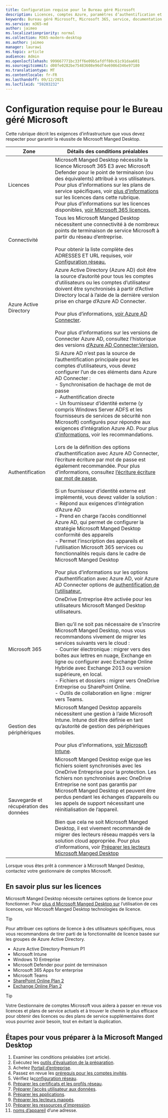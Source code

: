 ```yaml
---
title: Configuration requise pour le Bureau géré Microsoft
description: Licences, comptes Azure, paramètres d’authentification et paramètres de Microsoft 365 à configurer avant de s’inscrire Microsoft Manged Desktop
keywords: Bureau géré Microsoft, Microsoft 365, service, documentation
ms.service: m365-md
author: jaimeo
ms.localizationpriority: normal
ms.collection: M365-modern-desktop
ms.author: jaimeo
manager: laurawi
ms.topic: article
audience: Admin
ms.openlocfilehash: 999667771bc33ff6e09b5afdff80c61c91daa601
ms.sourcegitcommit: d08fe0282be75483608e96df4e6986d346e97180
ms.translationtype: MT
ms.contentlocale: fr-FR
ms.lasthandoff: 09/12/2021
ms.locfileid: "59203232"
---
```

# <a name="prerequisites-for-microsoft-managed-desktop"></a>Configuration requise pour le Bureau géré Microsoft

<!--This topic is the target for a "Learn more" link in the Admin Portal (aka.ms/prereq-azure); do not delete.-->
<!--from Prerequisites -->

Cette rubrique décrit les exigences d’infrastructure que vous devez respecter pour garantir la réussite de Microsoft Manged Desktop.


Zone | Détails des conditions préalables
--- | ---
Licences |Microsoft Manged Desktop nécessite la licence Microsoft 365 E3 avec Microsoft Defender pour le point de terminaison (ou des équivalents) attribué à vos utilisateurs.<br>Pour plus d’informations sur les plans de service spécifiques, voir [plus d’informations](#more-about-licenses) sur les licences dans cette rubrique.<br>Pour plus d’informations sur les licences disponibles, [voir Microsoft 365 licences.](https://www.microsoft.com/microsoft-365/compare-microsoft-365-enterprise-plans)
Connectivité | Tous les Microsoft Manged Desktop nécessitent une connectivité à de nombreux points de terminaison de service Microsoft à partir du réseau d’entreprise.<br><br>Pour obtenir la liste complète des ADRESSES ET URL requises, voir [Configuration réseau.](../get-ready/network.md) 
Azure Active Directory | Azure Active Directory (Azure AD) doit être la source d’autorité pour tous les comptes d’utilisateurs ou les comptes d’utilisateur doivent être synchronisés à partir d’Active Directory local à l’aide de la dernière version prise en charge d’Azure AD Connecter.<br><br>Pour plus d’informations, [voir Azure AD Connecter](/azure/active-directory/hybrid/whatis-azure-ad-connect).<br><br>Pour plus d’informations sur les versions de Connecter Azure AD, consultez l’historique des versions [d’Azure AD Connecter:Version.](/azure/active-directory/hybrid/reference-connect-version-history)
Authentification | Si Azure AD n’est pas la source de l’authentification principale pour les comptes d’utilisateurs, vous devez configurer l’un de ces éléments dans Azure AD Connecter :<br>- Synchronisation de hachage de mot de passe<br>- Authentification directe<br>- Un fournisseur d’identité externe (y compris Windows Server ADFS et les fournisseurs de services de sécurité non Microsoft) configurés pour répondre aux exigences d’intégration Azure AD. Pour plus [d’informations,](https://www.microsoft.com/download/details.aspx?id=56843) voir les recommandations. <br><br>Lors de la définition des options d’authentification avec Azure AD Connecter, l’écriture écriture par mot de passe est également recommandée. Pour plus d’informations, consultez [l’écriture écriture par mot de passe.](/azure/active-directory/authentication/howto-sspr-writeback) <br><br>Si un fournisseur d’identité externe est implémenté, vous devez valider la solution :<br>- Répond aux exigences d’intégration d’Azure AD<br>- Prend en charge l’accès conditionnel Azure AD, qui permet de configurer la stratégie Microsoft Manged Desktop conformité des appareils<br>- Permet l’inscription des appareils et l’utilisation Microsoft 365 services ou fonctionnalités requis dans le cadre de Microsoft Manged Desktop <br><br>Pour plus d’informations sur les options d’authentification avec Azure AD, voir Azure AD Connecter options de [authentification de l’utilisateur.](/azure/active-directory/connect/active-directory-aadconnect-user-signin)
Microsoft 365 | OneDrive Entreprise être activée pour les utilisateurs Microsoft Manged Desktop utilisateurs.<br><br>Bien qu’il ne soit pas nécessaire de s’inscrire Microsoft Manged Desktop, nous vous recommandons vivement de migrer les services suivants vers le cloud :<br>- Courrier électronique : migrer vers des boîtes aux lettres en nuage, Exchange en ligne ou configurer avec Exchange Online Hybride avec Exchange 2013 ou version supérieure, en local.<br>- Fichiers et dossiers : migrer vers OneDrive Entreprise ou SharePoint Online.<br>- Outils de collaboration en ligne : migrer vers Teams.
Gestion des périphériques | Microsoft Manged Desktop appareils nécessitent une gestion à l’aide Microsoft Intune. Intune doit être définie en tant qu’autorité de gestion des périphériques mobiles.<br><br>Pour plus d’informations, [voir Microsoft Intune](https://www.microsoft.com/cloud-platform/microsoft-intune).
Sauvegarde et récupération des données | Microsoft Manged Desktop exige que les fichiers soient synchronisés avec les OneDrive Entreprise pour la protection. Les fichiers non synchronisés avec OneDrive Entreprise ne sont pas garantis par Microsoft Manged Desktop et peuvent être perdus pendant les échanges d’appareils ou les appels de support nécessitant une réinitialisation de l’appareil.<br><br>Bien que cela ne soit Microsoft Manged Desktop, il est vivement recommandé de migrer des lecteurs réseau mappés vers la solution cloud appropriée. Pour plus d’informations, voir [Préparer les lecteurs Microsoft Manged Desktop](mapped-drives.md)

Lorsque vous êtes prêt à commencer à Microsoft Manged Desktop, contactez votre gestionnaire de comptes Microsoft. 

## <a name="more-about-licenses"></a>En savoir plus sur les licences

Microsoft Manged Desktop nécessite certaines options de licence pour fonctionner. Pour [plus d Microsoft Manged Desktop sur](../intro/technologies.md) l’utilisation de ces licences, voir Microsoft Manged Desktop technologies de licence.

> [!TIP]
> Pour attribuer ces options de licence à des utilisateurs spécifiques, nous vous recommandons de tirer parti de la fonctionnalité de licence basée sur les groupes de Azure Active Directory. [](/azure/active-directory/fundamentals/active-directory-licensing-whatis-azure-portal)

- Azure Active Directory Premium P1
- Microsoft Intune
- Windows 10 Entreprise  
- Microsoft Defender pour point de terminaison
- Microsoft 365 Apps for enterprise
- Microsoft Teams
- [SharePoint Online Plan 2](https://www.microsoft.com/microsoft-365/sharepoint/compare-sharepoint-plans)
- [Exchange Online Plan 2](https://www.microsoft.com/microsoft-365/exchange/compare-microsoft-exchange-online-plans)

> [!TIP]
> Votre Gestionnaire de comptes Microsoft vous aidera à passer en revue vos licences et plans de service actuels et à trouver le chemin le plus efficace pour obtenir des licences ou des plans de service supplémentaires dont vous pourriez avoir besoin, tout en évitant la duplication.

## <a name="steps-to-get-ready-for-microsoft-managed-desktop"></a>Étapes pour vous préparer à la Microsoft Manged Desktop

1. Examiner les conditions préalables (cet article).
2. Exécutez les [outils d’évaluation de la préparation](readiness-assessment-tool.md).
1. Achetez [Portail d’entreprise](../get-started/company-portal.md).
1. Passez en revue les [prérequis pour les comptes invités](guest-accounts.md).
1. Vérifiez la[configuration réseau](network.md).
1. [Préparer les certificats et les profils réseau](certs-wifi-lan.md).
1. [Préparer l’accès utilisateur aux données](authentication.md).
1. [Préparer les applications](apps.md).
1. [Préparer les lecteurs mappés](mapped-drives.md).
1. [Préparer les ressources d’impression](printing.md).
1. [noms d’appareil](address-device-names.md) d’une adresse.